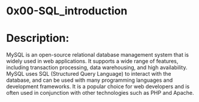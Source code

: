 # 0x00-SQL_introduction

# Description:

MySQL is an open-source relational database management system that is widely used in web applications. It supports a wide range of features, including transaction processing, data warehousing, and high availability. MySQL uses SQL (Structured Query Language) to interact with the database, and can be used with many programming languages and development frameworks. It is a popular choice for web developers and is often used in conjunction with other technologies such as PHP and Apache.

